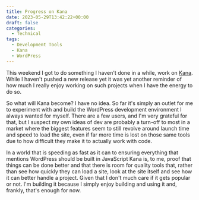 ```yaml
---
title: Progress on Kana
date: 2023-05-29T13:42:22+00:00
draft: false
categories:
  - Technical
tags:
  - Development Tools
  - Kana
  - WordPress
---
```


This weekend I got to do something I haven't done in a while, work on [Kana][1]. While I haven't pushed a new release yet it was yet another reminder of how much I really enjoy working on such projects when I have the energy to do so.

So what will Kana become? I have no idea. So far it's simply an outlet for me to experiment with and build the WordPress development environment I always wanted for myself. There are a few users, and I'm very grateful for that, but I suspect my own ideas of dev are probably a turn-off to most in a market where the biggest features seem to still revolve around launch time and speed to load the site, even if far more time is lost on those same tools due to how difficult they make it to actually work with code.

In a world that is speeding as fast as it can to ensuring everything that mentions WordPress should be built in JavaScript Kana is, to me, proof that things can be done better and that there is room for quality tools that, rather than see how quickly they can load a site, look at the site itself and see how it can better handle a project. Given that I don't much care if it gets popular or not. I'm building it because I simply enjoy building and using it and, frankly, that's enough for now.

 [1]: https://github.com/ChrisWiegman/kana/